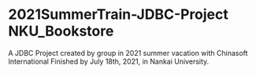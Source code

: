 # 2021SummerTrain-JDBC-Project NKU_Bookstore
A JDBC Project created by group in 2021 summer vacation with Chinasoft International
Finished by July 18th, 2021, in Nankai University.
